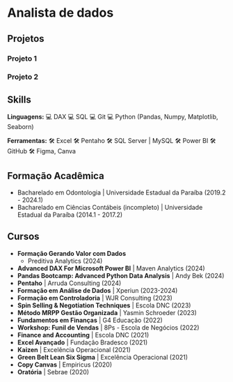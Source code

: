 # **Analista de dados**

## **Projetos**

### **Projeto 1**

### **Projeto 2**

## **Skills**
**Linguagens:**
💻 DAX
💻 SQL
💻 Git
💻 Python (Pandas, Numpy, Matplotlib, Seaborn)

**Ferramentas:**
🛠️ Excel
🛠️ Pentaho 
🛠️ SQL Server | MySQL
🛠️ Power BI
🛠️ GitHub
🛠️ Figma, Canva

## **Formação Acadêmica**
- Bacharelado em Odontologia | Universidade Estadual da Paraíba (2019.2 - 2024.1)
- Bacharelado em Ciências Contábeis (incompleto) | Universidade Estadual da Paraíba (2014.1 - 2017.2)

## **Cursos**
- **Formação Gerando Valor com Dados** 
  -  Preditiva Analytics (2024)
- **Advanced DAX For Microsoft Power BI** | Maven Analytics (2024)
- **Pandas Bootcamp: Advanced Python Data Analysis** | Andy Bek (2024)
- **Pentaho** | Arruda Consulting (2024)
- **Formação em Análise de Dados** | Xperiun (2023-2024)
- **Formação em Controladoria** | WJR Consulting (2023)
- **Spin Selling & Negotiation Techniques** | Escola DNC (2023)
- **Método MRPP Gestão Organizada** | Yasmin Schroeder (2023)
- **Fundamentos em Finanças** | G4 Educação (2022)
- **Workshop: Funil de Vendas** | 8Ps - Escola de Negócios (2022)
- **Finance and Accounting** | Escola DNC (2021)
- **Excel Avançado** | Fundação Bradesco (2021)
- **Kaizen** | Excelência Operacional (2021)
- **Green Belt Lean Six Sigma** | Excelência Operacional (2021)
- **Copy Canvas** | Empiricus (2020)
- **Oratória** | Sebrae (2020)
